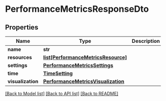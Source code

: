 # PerformanceMetricsResponseDto

## Properties
Name | Type | Description | Notes
------------ | ------------- | ------------- | -------------
**name** | **str** |  | 
**resources** | [**list[PerformanceMetricsResource]**](PerformanceMetricsResource.md) |  | [optional] 
**settings** | [**PerformanceMetricsSettings**](PerformanceMetricsSettings.md) |  | [optional] 
**time** | [**TimeSetting**](TimeSetting.md) |  | [optional] 
**visualization** | [**PerformanceMetricsVisualization**](PerformanceMetricsVisualization.md) |  | [optional] 

[[Back to Model list]](../README.md#documentation-for-models) [[Back to API list]](../README.md#documentation-for-api-endpoints) [[Back to README]](../README.md)


